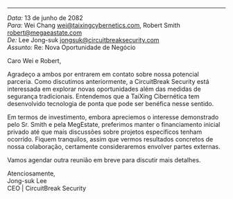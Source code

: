 
---

_Data:_ 13 de junho de 2082  
_Para:_ Wei Chang <wei@taixingcybernetics.com>, Robert Smith <robert@megaeastate.com>  
_De:_ Lee Jong-suk <jongsuk@circuitbreaksecurity.com>  
_Assunto:_ Re: Nova Oportunidade de Negócio

Caro Wei e Robert,

Agradeço a ambos por entrarem em contato sobre nossa potencial parceria. Como discutimos anteriormente, a CircuitBreak Security está interessada em explorar novas oportunidades além das medidas de segurança tradicionais. Entendemos que a TaiXing Cibernética tem desenvolvido tecnologia de ponta que pode ser benéfica nesse sentido.

Em termos de investimento, embora apreciemos o interesse demonstrado pelo Sr. Smith e pela MegEstate, preferimos manter o financiamento inicial privado até que mais discussões sobre projetos específicos tenham ocorrido. Fiquem tranquilos, assim que vermos resultados concretos de nossa colaboração, certamente consideraremos envolver partes externas.

Vamos agendar outra reunião em breve para discutir mais detalhes.

Atenciosamente,  
Jong-suk Lee  
CEO | CircuitBreak Security

